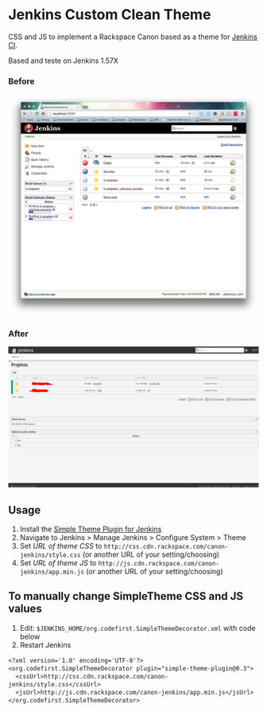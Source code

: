 # Jenkins Custom Clean Theme

CSS and JS to implement a Rackspace Canon based as a theme for [Jenkins CI](http://jenkins-ci.org/).

Based and teste on Jenkins 1.57X

### Before

![Before](JenkinsBefore.png "Before")

### After

![After](JenkinsAfter.png "After")

## Usage

1. Install the [Simple Theme Plugin for Jenkins](https://wiki.jenkins-ci.org/display/JENKINS/Simple+Theme+Plugin)
2. Navigate to Jenkins > Manage Jenkins > Configure System > Theme
3. Set _URL of theme CSS_ to `http://css.cdn.rackspace.com/canon-jenkins/style.css` (or another URL of your setting/choosing)
4. Set _URL of theme JS_ to `http://js.cdn.rackspace.com/canon-jenkins/app.min.js` (or another URL of your setting/choosing)

## To manually change SimpleTheme CSS and JS values

1. Edit: `$JENKINS_HOME/org.codefirst.SimpleThemeDecorator.xml` with code below
2. Restart Jenkins

```
<?xml version='1.0' encoding='UTF-8'?>
<org.codefirst.SimpleThemeDecorator plugin="simple-theme-plugin@0.3">
  <cssUrl>http://css.cdn.rackspace.com/canon-jenkins/style.css</cssUrl>
  <jsUrl>http://js.cdn.rackspace.com/canon-jenkins/app.min.js</jsUrl>
</org.codefirst.SimpleThemeDecorator>
```
